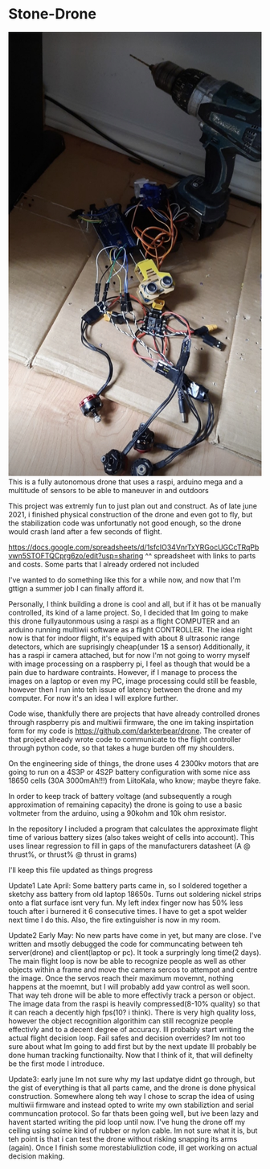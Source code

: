 # Stone-Drone
<img src="https://github.com/Stargor14/Stone-Drone/blob/main/IMG_5999.jpg" alt="DEMO PHOTO" title="Test flight photo">
This is a fully autonomous drone that uses a raspi, arduino mega and a multitude of sensors to be able to maneuver in and outdoors 

This project was extremly fun to just plan out and construct. As of late june 2021, i finished physical construction of the drone and even got to fly, but the stabilization code was unfortunatly not good enough, so the drone would crash land after a few seconds of flight. 

https://docs.google.com/spreadsheets/d/1sfcIO34VnrTxYRGocUGCcTRqPbvwn5STOFTQCprg6zo/edit?usp=sharing
^^ spreadsheet with links to parts and costs. Some parts that I already ordered not included

I've wanted to do something like this for a while now, and now that I'm gttign a summer job I can finally afford it. 

Personally, I think building a drone is cool and all, but if it has ot be manually controlled, its kind of a lame project.
So, I decided that Im going to make this drone fullyautonmous using a raspi as a flight COMPUTER and an arduino running multiwii software as a flight CONTROLLER.
The idea right now is that for indoor flight, it's equiped with about 8 ultrasonic range detectors, which are suprisingly cheap(under 1$ a sensor)
Additionally, it has a raspi ir camera attached, but for now I'm not going to worry myself with image processing on a raspberry pi, I feel as though that would be a pain due to 
hardware contraints. However, if I manage to process the images on a laptop or even my PC, image processing could still be feasble, however then I run into teh issue of latency 
between the drone and my computer. For now it's an idea I will explore further.

Code wise, thankfully there are projects that have already controlled drones through raspberry pis and multiwii firmware, the one im taking inspirtation form for my code is https://github.com/darkterbear/drone. The creater of that project already wrote code to communicate to the flight controller through python code, so that takes a huge burden off my shoulders. 

On the engineering side of things, the drone uses 4 2300kv motors that are going to run on a 4S3P or 4S2P battery configuration with some nice ass 18650 cells (30A 3000mAh!!!) from LiitoKala, who know; maybe theyre fake.

In order to keep track of battery voltage (and subsequently a rough approximation of remaining capacity) the drone is going to use a basic voltmeter from the arduino, using  a  90kohm and 10k ohm resistor.

In the repository I included a program that calculates the approximate flight time of various battery sizes (also takes weight of cells into account). This uses linear regression to fill in gaps of the manufacturers datasheet (A @ thrust%, or thrust% @ thrust in grams)

I'll keep this file updated as things progress

Update1 Late April: Some battery parts came in, so I soldered together a sketchy ass battery from old laptop 18650s. Turns out soldering nickel strips onto a flat surface isnt very fun. My left index finger now has 50% less touch after i burnered it 6 consecutive times. I have to get a spot welder next time I do this. Also, the fire extinguisher is now in my room.

Update2 Early May: No new parts have come in yet, but many are close. I've written and msotly debugged the code for communcating between teh server(drone) and client(laptop or pc). It 
took a surpringly long time(2 days). The main flight loop is now be able to recognize people as well as other objects within a frame and move the camera sercos to attempot and 
centre the image. Once the servos reach their maximum movemnt, nothing happens at the moemnt, but I will probably add yaw control as well soon. That way teh drone will be able 
to more effectivly track a person or object. The image data from the raspi is heavily compressed(8-10% quality) so that it can reach a decently high fps(10? i think). There is 
very high quality loss, however the object recognition algorithim can still recognize people effectivly and to a decent degree of accuracy. Ill probably start writing the actual 
flight decision loop. Fail safes and decision overrides?
  Im not too sure about what Im going to add first but by the next update Ill probably be done human tracking functionailty. Now that I think of it, that will definelty be the first mode I introduce. 
  
Update3: early june
Im not sure why my last updatye didnt go through, but the gist of everything is that all parts came, and the drone is done physical construction. Somewhere along teh way I chose to scrap the idea of using multiwii firmware and instead opted to write my own stabiliztion and serial communcation protocol. So far thats been going well, but ive been lazy and havent started writing the pid loop until now. I've hung the drone off my ceiling using soime kind of rubber or nylon cable. Im not sure what it is, but teh point is that i can test the drone without risking snapping its arms (again). Once I finish some morestabiuliztion code, ill get working on actual decision making. 

